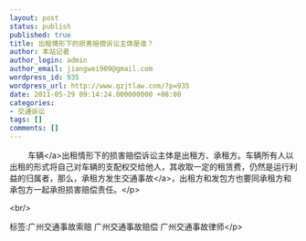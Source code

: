 ```yaml
---
layout: post
status: publish
published: true
title: 出租情形下的损害赔偿诉讼主体是谁？
author: 本站记者
author_login: admin
author_email: jiangwei909@gmail.com
wordpress_id: 935
wordpress_url: http://www.gzjtlaw.com/?p=935
date: 2011-05-29 09:14:24.000000000 +08:00
categories:
- 交通诉讼
tags: []
comments: []
---
```

<p><p>　　 <a>车辆<&#47;a>出租情形下的损害赔偿诉讼主体是出租方、承租方。车辆所有人以出租的形式将自己对车辆的支配权交给他人，其收取一定的租赁费，仍然是运行利益的归属者，那么，承租方发生<a>交通事故<&#47;a>，出租方和发包方也要同承租方和承包方一起承担损害赔偿责任。<&#47;p><br&#47;><p>标签:广州交通事故索赔 广州交通事故赔偿 广州交通事故律师<&#47;p>
